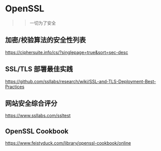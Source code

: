 # OpenSSL

>> 一切为了安全

## 加密/校验算法的安全性列表

https://ciphersuite.info/cs/?singlepage=true&sort=sec-desc

## SSL/TLS 部署最佳实践

https://github.com/ssllabs/research/wiki/SSL-and-TLS-Deployment-Best-Practices

## 网站安全综合评分

https://www.ssllabs.com/ssltest

## OpenSSL Cookbook

https://www.feistyduck.com/library/openssl-cookbook/online

